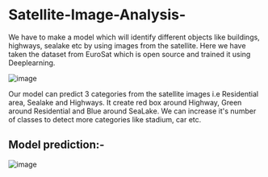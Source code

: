 # Satellite-Image-Analysis-

We have to make a model which will identify different 
objects like buildings, highways, sealake etc by using 
images from the satellite. 
Here we have taken the dataset from EuroSat which is 
open source and trained it using Deeplearning. 

![image](https://user-images.githubusercontent.com/71928146/147399913-8c9379cf-d527-4e7b-8322-051eb33cde68.png)


Our model can predict 3 categories from the satellite images i.e Residential area, Sealake and Highways. It create red box around Highway, Green around Residential and Blue around SeaLake. We can increase it's number of classes to detect more categories like stadium, car etc.


## Model prediction:-

![image](https://user-images.githubusercontent.com/71928146/147399947-421d078d-a83b-4cb7-82fb-eff566a8a7a4.png)
